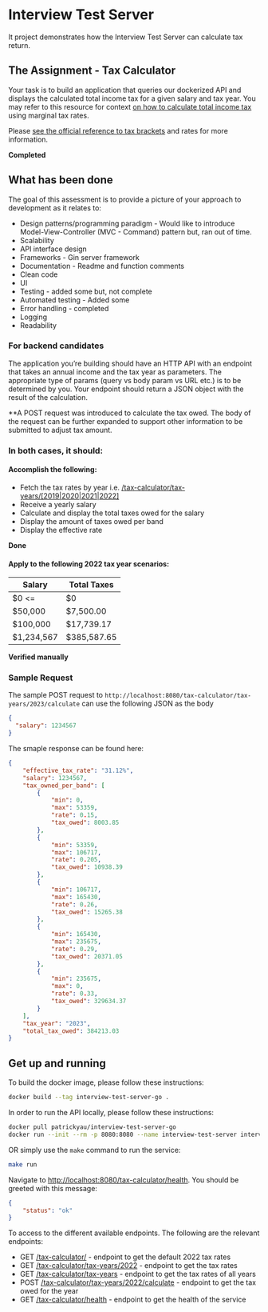 # Interview Test Server

It project demonstrates how the Interview Test Server can calculate tax return.

## The Assignment - Tax Calculator

Your task is to build an application that queries our dockerized API and displays the calculated total income tax for a given salary and tax year.
You may refer to this resource for context [on how to calculate total income tax](https://investinganswers.com/dictionary/m/marginal-tax-rate#:~:text=To%20calculate%20marginal%20tax%20rate) using marginal tax rates.

Please [see the official reference to tax brackets](https://www.canada.ca/en/financial-consumer-agency/services/financial-toolkit/taxes/taxes-2/5.html) and rates for more information.

**Completed**

## What has been done

The goal of this assessment is to provide a picture of your approach to development as it relates to:

* Design patterns/programming paradigm - Would like to introduce Model-View-Controller (MVC - Command) pattern but, ran out of time.
* Scalability
* API interface design
* Frameworks - Gin server framework
* Documentation - Readme and function comments
* Clean code
* UI
* Testing - added some but, not complete
* Automated testing - Added some
* Error handling - completed
* Logging
* Readability

### For backend candidates

The application you’re building should have an HTTP API with an endpoint that takes an annual income and the tax year as parameters. The appropriate type of params (query vs body param vs URL etc.) is to be determined by you. Your endpoint should return a JSON object with the result of the calculation.

**A POST request was introduced to calculate the tax owed. The body of the request can be further expanded to support other information to be submitted to adjust tax amount.
 

### In both cases, it should:

#### Accomplish the following:

* Fetch the tax rates by year i.e. 
  [/tax-calculator/tax-years/[2019|2020|2021|2022]](http://localhost:8080/tax-calculator/tax-years/2022)
* Receive a yearly salary
* Calculate and display the total taxes owed for the salary
* Display the amount of taxes owed per band
* Display the effective rate

**Done**

#### Apply to the following 2022 tax year scenarios:

| Salary      | Total Taxes |
|-------------|-------------|
| $0 <=       | $0          |
| $50,000     | $7,500.00   |
| $100,000    | $17,739.17  |
| $1,234,567  | $385,587.65 |

**Verified manually**

### Sample Request

The sample POST request to `http://localhost:8080/tax-calculator/tax-years/2023/calculate` can use the following JSON as the body

```json
{
  "salary": 1234567
}
```

The smaple response can be found here:
```json
{
    "effective_tax_rate": "31.12%",
    "salary": 1234567,
    "tax_owned_per_band": [
        {
            "min": 0,
            "max": 53359,
            "rate": 0.15,
            "tax_owed": 8003.85
        },
        {
            "min": 53359,
            "max": 106717,
            "rate": 0.205,
            "tax_owed": 10938.39
        },
        {
            "min": 106717,
            "max": 165430,
            "rate": 0.26,
            "tax_owed": 15265.38
        },
        {
            "min": 165430,
            "max": 235675,
            "rate": 0.29,
            "tax_owed": 20371.05
        },
        {
            "min": 235675,
            "max": 0,
            "rate": 0.33,
            "tax_owed": 329634.37
        }
    ],
    "tax_year": "2023",
    "total_tax_owed": 384213.03
}
```


## Get up and running
To build the docker image, please follow these instructions:
```bash
docker build --tag interview-test-server-go .
```
In order to run the API locally, please follow these instructions:

```bash
docker pull patrickyau/interview-test-server-go
docker run --init --rm -p 8080:8080 --name interview-test-server interview-test-server (or use `make run`)
```
OR simply use the `make` command to run the service:
```bash
make run
```

Navigate to [http://localhost:8080/tax-calculator/health](http://localhost:8080/tax-calculator/health). You should be greeted with this message:
```json
{
    "status": "ok"
}
```

To access to the different available endpoints. The following are the relevant endpoints:

* GET [/tax-calculator/](http://localhost:8080/tax-calculator/) - endpoint to get the default 2022 tax rates
* GET [/tax-calculator/tax-years/2022](http://localhost:8080/tax-calculator/tax-years/2022) - endpoint to get the tax rates
* GET [/tax-calculator/tax-years](http://localhost:8080/tax-calculator/tax-years) - endpoint to get the tax rates of all years
* POST [/tax-calculator/tax-years/2022/calculate](http://localhost:8080/tax-calculator/tax-years/2022/calculate) - endpoint to get the tax owed for the year
* GET [/tax-calculator/health](http://localhost:8080/tax-calculator/health) - endpoint to get the health of the service


